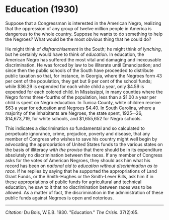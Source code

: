 <!--
title:   Education
author:  Du Bois, W.E.B.
journal: The Crisis
year:    1930
volume:  37
issue:   2
pages:   65
-->
# Education (1930)

Suppose that a Congressman is interested in the American Negro, realizing that the oppression of any group of twelve million people in America is dangerous to the whole country. Suppose he wants to do something to help the Negroes? What would be the most obvious thing that he could do?

He might think of *disfranchisement* in the South; he might think of *lynching*, but he certainly would have to think of *education*. In education, the American Negro has suffered the most vital and damaging and inexcusable discrimination. He was forced by law to be illiterate until Emancipation; and since then the public schools of the South have proceeded to distribute public taxation so that, for instance, in Georgia, where the Negroes form 43 per cent of the population, they get but 9 per cent of the school funds; while $36.29 is expended for each white child a year, only $4.59 is expended for each colored child. In Mississippi, in many counties where the Negro forms three-fourths of the population, less than a $1.00 a year per child is spent on Negro education. In Tunica County, white children receive $63 a year for education and Negroes $4.40. In South Carolina, where a majority of the inhabitants are Negroes, the state spent, 1925--26, $14,673,719, for white schools, and $1,655,652 for Negro schools.

This indicates a discrimination so fundamental and so calculated to perpetuate ignorance, crime, prejudice, poverty and disease, that any member of Congress who wishes to save his country might well begin by advocating the appropriation of United States funds to the various states on the basis of illiteracy *with the proviso* that there should be in its expenditure absolutely no discrimination between the races. If any member of Congress asks for the votes of American Negroes, they should ask him what his record has been on *national aid to education without discrimination as to race.* If he replies by saying that he supported the appropriations of Land Grant Funds, or the Smith-Hughes or the Smith-Lever Bills, ask him if in these appropriations of public funds for agricultural and technical education, he saw to it that no discrimination between races was to be allowed. As a matter of fact, the discrimination in the administration of these public funds against Negroes is open and notorious.

_________________
*Citation:* Du Bois, W.E.B. 1930. "Education." *The Crisis*. 37(2):65.

